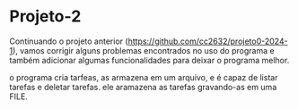 # Projeto-2
Continuando o projeto anterior (https://github.com/cc2632/projeto0-2024-1), vamos corrigir alguns problemas encontrados no uso do programa e também adicionar algumas funcionalidades para deixar o programa melhor.

o programa cria tarfeas, as armazena em um arquivo, e é capaz de listar tarefas e deletar tarefas.
ele aramazena as tarefas gravando-as em uma FILE.
